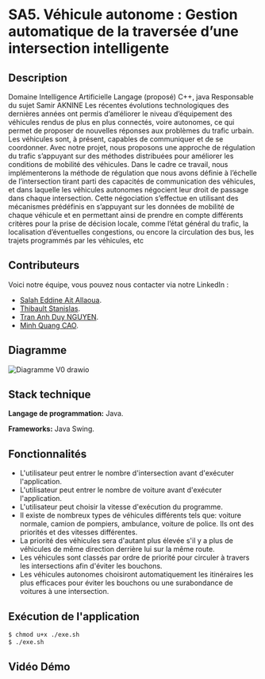 
# SA5. Véhicule autonome : Gestion automatique de la traversée d’une intersection intelligente

## Description
Domaine Intelligence Artificielle Langage (proposé) C++, java Responsable du sujet Samir AKNINE Les récentes évolutions technologiques des dernières années ont permis d’améliorer le niveau d’équipement des véhicules rendus de plus en plus connectés, voire autonomes, ce qui permet de proposer de nouvelles réponses aux problèmes du trafic urbain. Les véhicules sont, à présent, capables de communiquer et de se coordonner. Avec notre projet, nous proposons une approche de régulation du trafic s’appuyant sur des méthodes distribuées pour améliorer les conditions de mobilité des véhicules. Dans le cadre ce travail, nous implémenterons la méthode de régulation que nous avons définie à l’échelle de l’intersection tirant parti des capacités de communication des véhicules, et dans laquelle les véhicules autonomes négocient leur droit de passage dans chaque intersection. Cette négociation s’effectue en utilisant des mécanismes prédéfinis en s’appuyant sur les données de mobilité de chaque véhicule et en permettant ainsi de prendre en compte différents critères pour la prise de décision locale, comme l’état général du trafic, la localisation d’éventuelles congestions, ou encore la circulation des bus, les trajets programmés par les véhicules, etc

## Contributeurs
Voici notre équipe, vous pouvez nous contacter via notre LinkedIn :
- [Salah Eddine Ait Allaoua](https://www.linkedin.com/in/salah-eddine-ait-allaoua-b62249153/).
- [Thibault Stanislas]().
- [Tran Anh Duy NGUYEN](https://www.linkedin.com/in/nguyentrananhduy/).
- [Minh Quang CAO](https://www.linkedin.com/in/minh-quang-cao-5a3270257/).


## Diagramme
![Diagramme V0 drawio](https://user-images.githubusercontent.com/84486806/233907006-69eea20f-2cbb-4f57-a14a-4e42a2ae8ff5.png)


## Stack technique

**Langage de programmation:** Java.

**Frameworks:** Java Swing.


## Fonctionnalités
- L'utilisateur peut entrer le nombre d'intersection avant d'exécuter l'application.
- L'utilisateur peut entrer le nombre de voiture avant d'exécuter l'application.
- L'utilisateur peut choisir la vitesse d'exécution du programme.
- Il existe de nombreux types de véhicules différents tels que: voiture normale, camion de pompiers, ambulance, voiture de police. Ils ont des priorités et des vitesses différentes.
- La priorité des véhicules sera d'autant plus élevée s'il y a plus de véhicules de même direction derrière lui sur la même route.
- Les véhicules sont classés par ordre de priorité pour circuler à travers les intersections afin d'éviter les bouchons.
- Les véhicules autonomes choisiront automatiquement les itinéraires les plus efficaces pour éviter les bouchons ou une surabondance de voitures à une intersection.


## Exécution de l'application

```bash
$ chmod u+x ./exe.sh
$ ./exe.sh
```
## Vidéo Démo
